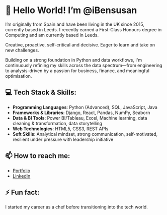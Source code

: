 # 👋 Hello World! I’m @iBensusan

I’m originally from Spain and have been living in the UK since 2015, currently based in Leeds. I recently earned a First-Class Honours degree in Computing and am currently based in Leeds.

Creative, proactive, self-critical and decisive. Eager to learn and take on new challenges.

Building on a strong foundation in Python and data workflows, I'm continuously refining my skills across the data spectrum—from engineering to analysis-driven by a passion for business, finance, and meaningful optimisation.

## 💻 Tech Stack & Skills: 

- **Programming Languages**: Python (Advanced), SQL, JavaScript, Java
- **Frameworks & Libraries**: Django, React, Pandas, NumPy, Seaborn
- **Data & BI Tools**: Power BI/Tableau, Excel, Machine learning, data cleaning & transformation, data storytelling
- **Web Technologies**: HTML5, CSS3, REST APIs
- **Soft Skills**: Analytical mindset, strong communication, self-motivated, resilient under pressure with leadership initiative

## 📫 How to reach me: 

- <a href="">Portfolio</a>
- <a href="https://www.linkedin.com/in/ignacio-bensusan-b791161ab/">LinkedIn</a>

## ⚡ Fun fact: 

I started my career as a chef before transitioning into the tech world.


